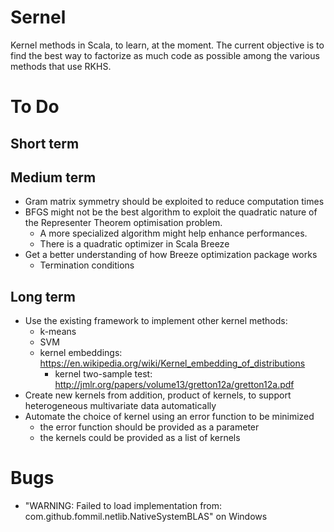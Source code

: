 # Sernel

Kernel methods in Scala, to learn, at the moment. The current objective is to find the best way to factorize as much code as possible among the various methods that use RKHS.

# To Do

## Short term

## Medium term

- Gram matrix symmetry should be exploited to reduce computation times
- BFGS might not be the best algorithm to exploit the quadratic nature of the Representer Theorem optimisation problem.
    - A more specialized algorithm might help enhance performances.
    - There is a quadratic optimizer in Scala Breeze
- Get a better understanding of how Breeze optimization package works
	- Termination conditions

## Long term

- Use the existing framework to implement other kernel methods:
    - k-means
    - SVM
    - kernel embeddings: https://en.wikipedia.org/wiki/Kernel_embedding_of_distributions
        - kernel two-sample test: http://jmlr.org/papers/volume13/gretton12a/gretton12a.pdf
- Create new kernels from addition, product of kernels, to support heterogeneous multivariate data automatically
- Automate the choice of kernel using an error function to be minimized
    - the error function should be provided as a parameter
    - the kernels could be provided as a list of kernels

# Bugs

- "WARNING: Failed to load implementation from: com.github.fommil.netlib.NativeSystemBLAS" on Windows